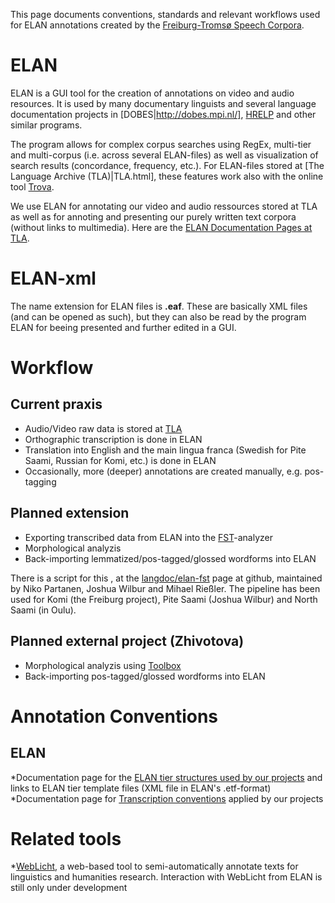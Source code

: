 This page documents conventions, standards and relevant workflows used for ELAN annotations created by the [Freiburg-Tromsø Speech Corpora](freiburg.html). 




# ELAN


ELAN is a GUI tool for the creation of annotations on video and audio resources. It is used by many documentary linguists and several language documentation projects in [DOBES|http://dobes.mpi.nl/], [HRELP](http://www.hrelp.org/) and other similar programs.


The program allows for complex corpus searches using RegEx, multi-tier and multi-corpus (i.e. across several ELAN-files) as well as visualization of search results (concordance, frequency, etc.). For ELAN-files stored at [The Language Archive (TLA)|TLA.html], these features work also with the online tool [Trova](http://tla.mpi.nl/tools/tla-tools/trova/).


We use ELAN for annotating our video and audio ressources stored at TLA as well as for annoting and presenting our purely written text corpora (without links to multimedia). Here are the [ELAN Documentation Pages at TLA](http://tla.mpi.nl/tools/tla-tools/elan).




# ELAN-xml


The name extension for ELAN files is **.eaf**. These are basically XML files (and can be opened as such), but they can also be read by the program ELAN for beeing presented and further edited in a GUI.




# Workflow


## Current praxis
* Audio/Video raw data is stored at [TLA](TLA.html)
* Orthographic transcription is done in ELAN
* Translation into English and the main lingua franca (Swedish for Pite Saami, Russian for Komi, etc.) is done in ELAN
* Occasionally, more (deeper) annotations are created manually, e.g. pos-tagging


## Planned extension
* Exporting transcribed data from ELAN into the [FST](FST.html)-analyzer
* Morphological analyzis
* Back-importing lemmatized/pos-tagged/glossed wordforms into ELAN 


There is a script for this , at the [langdoc/elan-fst](https://github.com/langdoc/elan-fst) page at github, maintained by Niko Partanen, Joshua Wilbur and Mihael Rießler. The pipeline has been used for Komi (the Freiburg project), Pite Saami (Joshua Wilbur) and North Saami (in Oulu).


## Planned external project (Zhivotova) 
* Morphological analyzis using [Toolbox](Toolbox.html) 
* Back-importing pos-tagged/glossed wordforms into ELAN




# Annotation Conventions


## ELAN
*Documentation page for the [ELAN tier structures used by our projects](ELANtiers.html) and links to ELAN tier template files (XML file in ELAN's .etf-format)
*Documentation page for [Transcription conventions](Transcription.html) applied by our projects




# Related tools
*[WebLicht](http://de.clarin.eu/de/sprachressourcen/weblicht), a web-based tool to semi-automatically annotate texts for linguistics and humanities research. Interaction with WebLicht from ELAN is still only under development


